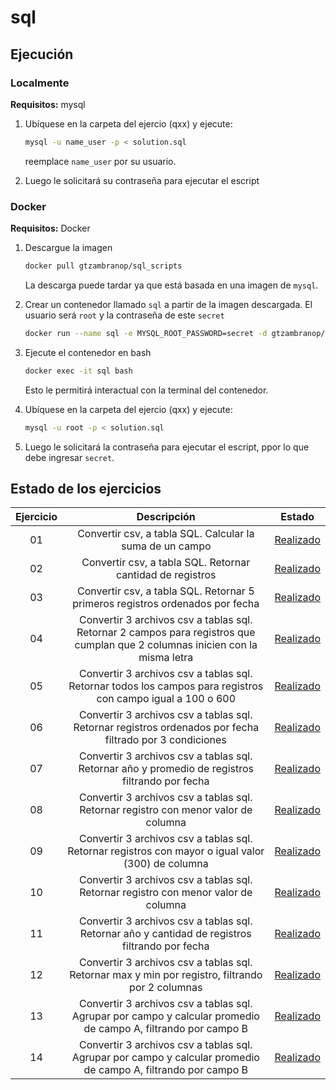 # sql

## Ejecución

### Localmente

**Requisitos:** mysql

1. Ubíquese en la carpeta del ejercio (qxx) y ejecute:

	```bash
	mysql -u name_user -p < solution.sql
	```
	reemplace `name_user` por su usuario.
2. Luego le solicitará su contraseña para ejecutar el escript

### Docker

**Requisitos:** Docker

1. Descargue la imagen

	```bash
	docker pull gtzambranop/sql_scripts
	```
	La descarga puede tardar ya que está basada en una imagen de `mysql`.

2. Crear un contenedor llamado `sql` a partir de la imagen descargada. El usuario será `root` y la contraseña de este `secret`

	```bash
	docker run --name sql -e MYSQL_ROOT_PASSWORD=secret -d gtzambranop/sql_scripts
	```
3. Ejecute el contenedor en bash

	```bash
	docker exec -it sql bash
	```
	Esto le permitirá interactual con la terminal del contenedor.
4. Ubíquese en la carpeta del ejercio (qxx) y ejecute:

	```bash
	mysql -u root -p < solution.sql
	```
5. Luego le solicitará la contraseña para ejecutar el escript, ppor lo que debe ingresar `secret`.


## Estado de los ejercicios

| Ejercicio | Descripción | Estado |
| :---: | :---: | :---: |
|01|	Convertir csv, a tabla SQL. Calcular la suma de un campo|[Realizado](https://github.com/gtzambranop/scripts/blob/develop/sql/q01/solution.sql) |
|02|	Convertir csv, a tabla SQL. Retornar cantidad de registros | [Realizado](https://github.com/gtzambranop/scripts/blob/develop/sql/q02/solution.sql) |
|03|	Convertir csv, a tabla SQL. Retornar 5 primeros registros ordenados por fecha | [Realizado](https://github.com/gtzambranop/scripts/blob/develop/sql/q03/solution.sql) |
|04|	Convertir 3 archivos csv a tablas sql. Retornar 2 campos para registros que cumplan que 2 columnas inicien con la misma letra | [Realizado](https://github.com/gtzambranop/scripts/blob/develop/sql/q04/solution.sql) |
|05|	Convertir 3 archivos csv a tablas sql. Retornar todos los campos para registros con campo igual a 100 o 600 | [Realizado](https://github.com/gtzambranop/scripts/blob/develop/sql/q05/solution.sql) |
|06|	Convertir 3 archivos csv a tablas sql. Retornar registros ordenados por fecha filtrado por 3 condiciones | [Realizado](https://github.com/gtzambranop/scripts/blob/develop/sql/q06/solution.sql) |
|07|	Convertir 3 archivos csv a tablas sql. Retornar año y promedio de registros filtrando por fecha | [Realizado](https://github.com/gtzambranop/scripts/blob/develop/sql/q07/solution.sql) |
|08|	Convertir 3 archivos csv a tablas sql. Retornar registro con menor valor de columna | [Realizado](https://github.com/gtzambranop/scripts/blob/develop/sql/q08/solution.sql) |
|09|	Convertir 3 archivos csv a tablas sql. Retornar registros con mayor o igual valor (300) de columna | [Realizado](https://github.com/gtzambranop/scripts/blob/develop/sql/q09/solution.sql) |
|10|	Convertir 3 archivos csv a tablas sql. Retornar registro con menor valor de columna | [Realizado](https://github.com/gtzambranop/scripts/blob/develop/sql/q10/solution.sql) |
|11|	Convertir 3 archivos csv a tablas sql. Retornar año y cantidad de registros filtrando por fecha | [Realizado](https://github.com/gtzambranop/scripts/blob/develop/sql/q11/solution.sql) |
|12|	Convertir 3 archivos csv a tablas sql. Retornar max y min por registro, filtrando por 2 columnas | [Realizado](https://github.com/gtzambranop/scripts/blob/develop/sql/q12/solution.sql) |
|13|	Convertir 3 archivos csv a tablas sql. Agrupar por campo y calcular promedio de campo A, filtrando por campo B | [Realizado](https://github.com/gtzambranop/scripts/blob/develop/sql/q13/solution.sql) |
|14|	Convertir 3 archivos csv a tablas sql. Agrupar por campo y calcular promedio de campo A, filtrando por campo B | [Realizado](https://github.com/gtzambranop/scripts/blob/develop/sql/q14/solution.sql) |
